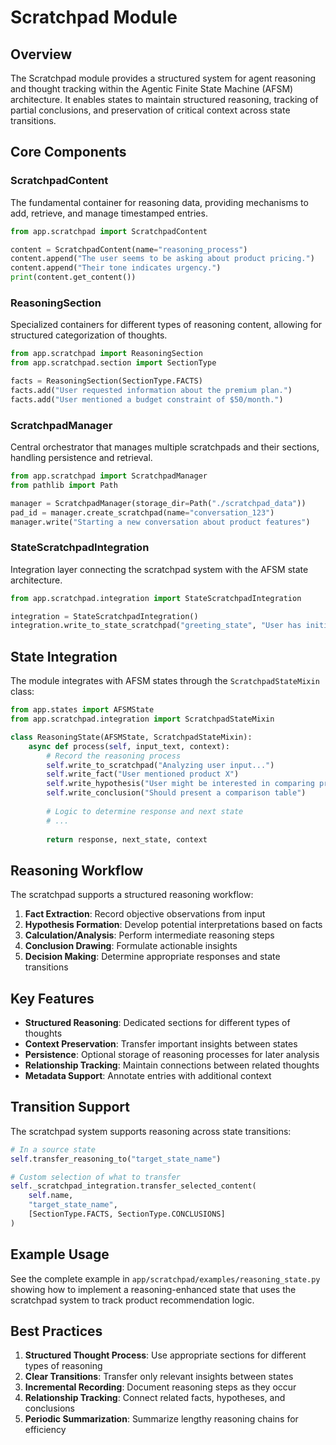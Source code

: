 # Scratchpad Module

## Overview

The Scratchpad module provides a structured system for agent reasoning and thought tracking within the Agentic Finite State Machine (AFSM) architecture. It enables states to maintain structured reasoning, tracking of partial conclusions, and preservation of critical context across state transitions.

## Core Components

### ScratchpadContent

The fundamental container for reasoning data, providing mechanisms to add, retrieve, and manage timestamped entries.

```python
from app.scratchpad import ScratchpadContent

content = ScratchpadContent(name="reasoning_process")
content.append("The user seems to be asking about product pricing.")
content.append("Their tone indicates urgency.")
print(content.get_content())
```

### ReasoningSection

Specialized containers for different types of reasoning content, allowing for structured categorization of thoughts.

```python
from app.scratchpad import ReasoningSection
from app.scratchpad.section import SectionType

facts = ReasoningSection(SectionType.FACTS)
facts.add("User requested information about the premium plan.")
facts.add("User mentioned a budget constraint of $50/month.")
```

### ScratchpadManager

Central orchestrator that manages multiple scratchpads and their sections, handling persistence and retrieval.

```python
from app.scratchpad import ScratchpadManager
from pathlib import Path

manager = ScratchpadManager(storage_dir=Path("./scratchpad_data"))
pad_id = manager.create_scratchpad(name="conversation_123")
manager.write("Starting a new conversation about product features")
```

### StateScratchpadIntegration

Integration layer connecting the scratchpad system with the AFSM state architecture.

```python
from app.scratchpad.integration import StateScratchpadIntegration

integration = StateScratchpadIntegration()
integration.write_to_state_scratchpad("greeting_state", "User has initiated conversation")
```

## State Integration

The module integrates with AFSM states through the `ScratchpadStateMixin` class:

```python
from app.states import AFSMState
from app.scratchpad.integration import ScratchpadStateMixin

class ReasoningState(AFSMState, ScratchpadStateMixin):
    async def process(self, input_text, context):
        # Record the reasoning process
        self.write_to_scratchpad("Analyzing user input...")
        self.write_fact("User mentioned product X")
        self.write_hypothesis("User might be interested in comparing products")
        self.write_conclusion("Should present a comparison table")
        
        # Logic to determine response and next state
        # ...
        
        return response, next_state, context
```

## Reasoning Workflow

The scratchpad supports a structured reasoning workflow:

1. **Fact Extraction**: Record objective observations from input
2. **Hypothesis Formation**: Develop potential interpretations based on facts
3. **Calculation/Analysis**: Perform intermediate reasoning steps
4. **Conclusion Drawing**: Formulate actionable insights
5. **Decision Making**: Determine appropriate responses and state transitions

## Key Features

- **Structured Reasoning**: Dedicated sections for different types of thoughts
- **Context Preservation**: Transfer important insights between states
- **Persistence**: Optional storage of reasoning processes for later analysis
- **Relationship Tracking**: Maintain connections between related thoughts
- **Metadata Support**: Annotate entries with additional context

## Transition Support

The scratchpad system supports reasoning across state transitions:

```python
# In a source state
self.transfer_reasoning_to("target_state_name")

# Custom selection of what to transfer
self._scratchpad_integration.transfer_selected_content(
    self.name,
    "target_state_name",
    [SectionType.FACTS, SectionType.CONCLUSIONS]
)
```

## Example Usage

See the complete example in `app/scratchpad/examples/reasoning_state.py` showing how to implement a reasoning-enhanced state that uses the scratchpad system to track product recommendation logic.

## Best Practices

1. **Structured Thought Process**: Use appropriate sections for different types of reasoning
2. **Clear Transitions**: Transfer only relevant insights between states
3. **Incremental Recording**: Document reasoning steps as they occur
4. **Relationship Tracking**: Connect related facts, hypotheses, and conclusions
5. **Periodic Summarization**: Summarize lengthy reasoning chains for efficiency 